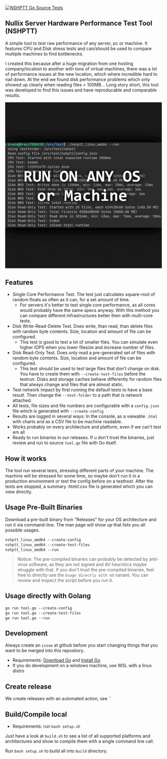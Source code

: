 [![NSHPTT Go Source Tests](https://github.com/NullixAT/nullix-server-hardware-performance-test-tool/actions/workflows/tests_go.yml/badge.svg)](https://github.com/NullixAT/nullix-server-hardware-performance-test-tool/actions/workflows/tests_go.yml)
## Nullix Server Hardware Performance Test Tool (NSHPTT)
A simple tool to test raw performance of any server, pc or machine. It features CPU and Disk stress tests and can/should be used to compare multiple machines to find bottlenecks.

I created this because after a huge migration from one hosting company/location to another with tons of virtual machines, there was a lot of performance issues at the new location, which where incredible hard to nail down. At the end we found disk performance problems which only showed up clearly when reading files > 100MB... Long story short, this tool was developed to find this issues and have reproducable and comparable results.

![Slideshow](media/slideshow.gif?raw=true "NSHPTT")

## Features

- Single Core Performance Test. The test just calculates square-root of random floats as often as it can, for a set amount of time.
  - For servers it's better to test single core performance, as all cores would probably have the same specs anyway. With this method you can compare different infrastructures better then with multi-core tests.
- Disk Write-Read-Delete Test. Does write, than read, than delete files with random byte contents. Size, location and amount of file can be configured.
  - This test is good to test a lot of smaller files. You can simulate even higher IOPS when you lower filesize and increase number of files.
- Disk Read-Only Test. Does only read a pre-generated set of files with random byte contents. Size, location and amount of file can be configured.
  - This test should be used to test large files that don't change on disk. You have to create them with `--create-test-files` before the testrun. Disks and storage caches behave differently for random files that always change and files that are almost static.
- Test network impact by first running the default tests to have a base result. Then change the `--test-folder` to a path that is network attached.
- All tests, file sizes and file numbers are configurable with a `config.json` file which is generated with `--create-config`
- Results are logged in several ways: In the console, as a viewable `.html` with charts and as a CSV file to be machine readable.
- Works probably on every architecture and platform, even if we can't test em all
- Ready to run binaries in our releases. If u don't trust the binaries, just review and run to source `tool.go` file with Go itself.


## How it works
The tool run several tests, stressing different parts of your machine. The machine will be stressed for some time, so maybe don't run it in a production environment or test the config before on a testhost.
After the tests are stopped, a summary .html/.csv file is generated which you can view directly.

## Usage Pre-Built Binaries
Download a pre-built binary from "Releases" for your OS architecture and run it via command-line. The man page will show up that lists you all possible usages.

    nshptt_linux_amd64 --create-config
    nshptt_linux_amd64 --create-test-files
    nshptt_linux_amd64 --run

> Notice: The pre-compiled binaries can probably be detected by anti-virus software, as they are not signed and AV heuristics maybe struggle with that.
If you don't trust the pre-compiled binaries, feel free to directly use the `Usage directly with GO` variant. You can review and inspect the script before you run it.

## Usage directly with Golang

    go run tool.go --create-config
    go run tool.go --create-test-files
    go run tool.go --run


## Development

Always create an `issue` at github before you start changing things that you want to be merged into this repository.

- Requirements: [Download Go](https://go.dev/dl/) and [Install Go](https://go.dev/doc/install)
- If you do development on a windows machine, use WSL with a linux distro

## Create release
We create releases with an automated action, see ``


## Build/Compile local
- Requirements: run `bash setup.sh`

Just have a look at `build.sh` to see a list of all supported platforms and architectures and show to compile them with a single command line call.

Run `bash setup.sh` to build all into `build` directory.
